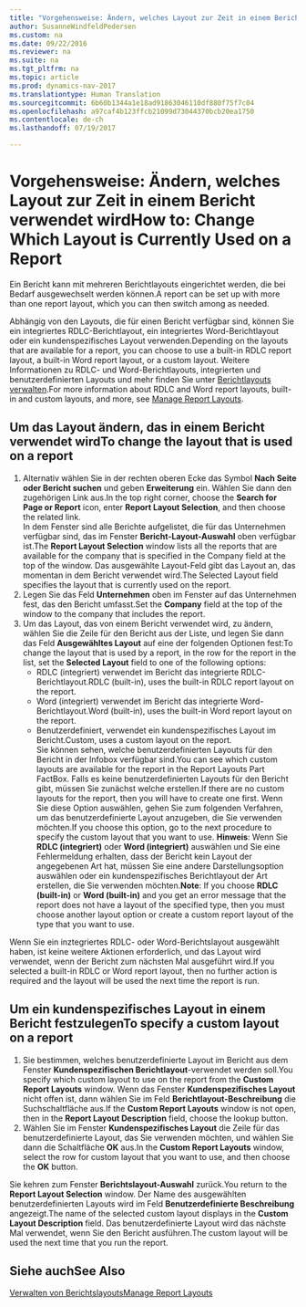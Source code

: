 ```yaml
---
title: "Vorgehensweise: Ändern, welches Layout zur Zeit in einem Bericht verwendet wird"
author: SusanneWindfeldPedersen
ms.custom: na
ms.date: 09/22/2016
ms.reviewer: na
ms.suite: na
ms.tgt_pltfrm: na
ms.topic: article
ms.prod: dynamics-nav-2017
ms.translationtype: Human Translation
ms.sourcegitcommit: 6b60b1344a1e18ad91863046110df880f75f7c04
ms.openlocfilehash: a97caf4b123ffcb21099d73044370bcb20ea1750
ms.contentlocale: de-ch
ms.lasthandoff: 07/19/2017

---
```


# <a name="how-to-change-which-layout-is-currently-used-on-a-report"></a><span data-ttu-id="6f9d2-102">Vorgehensweise: Ändern, welches Layout zur Zeit in einem Bericht verwendet wird</span><span class="sxs-lookup"><span data-stu-id="6f9d2-102">How to: Change Which Layout is Currently Used on a Report</span></span>
<span data-ttu-id="6f9d2-103">Ein Bericht kann mit mehreren Berichtlayouts eingerichtet werden, die bei Bedarf ausgewechselt werden können.</span><span class="sxs-lookup"><span data-stu-id="6f9d2-103">A report can be set up with more than one report layout, which you can then switch among as needed.</span></span>

<span data-ttu-id="6f9d2-104">Abhängig von den Layouts, die für einen Bericht verfügbar sind, können Sie ein integriertes RDLC-Berichtlayout, ein integriertes Word-Berichtlayout oder ein kundenspezifisches Layout verwenden.</span><span class="sxs-lookup"><span data-stu-id="6f9d2-104">Depending on the layouts that are available for a report, you can choose to use a built-in RDLC report layout, a built-in Word report layout, or a custom layout.</span></span> <span data-ttu-id="6f9d2-105">Weitere Informationen zu RDLC- und Word-Berichtlayouts, integrierten und benutzerdefinierten Layouts und mehr finden Sie unter [Berichtlayouts verwalten](ui-manage-report-layouts.md).</span><span class="sxs-lookup"><span data-stu-id="6f9d2-105">For more information about RDLC and Word report layouts, built-in and custom layouts, and more, see [Manage Report Layouts](ui-manage-report-layouts.md).</span></span>

## <a name="to-change-the-layout-that-is-used-on-a-report"></a><span data-ttu-id="6f9d2-106">Um das Layout ändern, das in einem Bericht verwendet wird</span><span class="sxs-lookup"><span data-stu-id="6f9d2-106">To change the layout that is used on a report</span></span>
1. <span data-ttu-id="6f9d2-107">Alternativ wählen Sie in der rechten oberen Ecke das Symbol **Nach Seite oder Bericht suchen** und geben **Erweiterung** ein. Wählen Sie dann den zugehörigen Link aus.</span><span class="sxs-lookup"><span data-stu-id="6f9d2-107">In the top right corner, choose the **Search for Page or Report** icon, enter **Report Layout Selection**, and then choose the related link.</span></span>  
<span data-ttu-id="6f9d2-108">In dem Fenster sind alle Berichte aufgelistet, die für das Unternehmen verfügbar sind, das im Fenster **Bericht-Layout-Auswahl** oben verfügbar ist.</span><span class="sxs-lookup"><span data-stu-id="6f9d2-108">The **Report Layout Selection** window lists all the reports that are available for the company that is specified in the Company field at the top of the window.</span></span> <span data-ttu-id="6f9d2-109">Das ausgewählte Layout-Feld gibt das Layout an, das momentan in dem Bericht verwendet wird.</span><span class="sxs-lookup"><span data-stu-id="6f9d2-109">The Selected Layout field specifies the layout that is currently used on the report.</span></span>
2. <span data-ttu-id="6f9d2-110">Legen Sie das Feld **Unternehmen** oben im Fenster auf das Unternehmen fest, das den Bericht umfasst.</span><span class="sxs-lookup"><span data-stu-id="6f9d2-110">Set the **Company** field at the top of the window to the company that includes the report.</span></span>
3. <span data-ttu-id="6f9d2-111">Um das Layout, das von einem Bericht verwendet wird, zu ändern, wählen Sie die Zeile für den Bericht aus der Liste, und legen Sie dann das Feld **Ausgewähltes Layout** auf eine der folgenden Optionen fest:</span><span class="sxs-lookup"><span data-stu-id="6f9d2-111">To change the layout that is used by a report, in the row for the report in the list, set the **Selected Layout** field to one of the following options:</span></span>
    - <span data-ttu-id="6f9d2-112">RDLC (integriert) verwendet im Bericht das integrierte RDLC-Berichtlayout.</span><span class="sxs-lookup"><span data-stu-id="6f9d2-112">RDLC (built-in), uses the built-in RDLC report layout on the report.</span></span>
    - <span data-ttu-id="6f9d2-113">Word (integriert) verwendet im Bericht das integrierte Word-Berichtlayout.</span><span class="sxs-lookup"><span data-stu-id="6f9d2-113">Word (built-in), uses the built-in Word report layout on the report.</span></span>
    - <span data-ttu-id="6f9d2-114">Benutzerdefiniert, verwendet ein kundenspezifisches Layout im Bericht.</span><span class="sxs-lookup"><span data-stu-id="6f9d2-114">Custom, uses a custom layout on the report.</span></span>  
    <span data-ttu-id="6f9d2-115">Sie können sehen, welche benutzerdefinierten Layouts für den Bericht in der Infobox verfügbar sind.</span><span class="sxs-lookup"><span data-stu-id="6f9d2-115">You can see which custom layouts are available for the report in the Report Layouts Part FactBox.</span></span> <span data-ttu-id="6f9d2-116">Falls es keine benutzerdefinierten Layouts für den Bericht gibt, müssen Sie zunächst welche erstellen.</span><span class="sxs-lookup"><span data-stu-id="6f9d2-116">If there are no custom layouts for the report, then you will have to create one first.</span></span> <span data-ttu-id="6f9d2-117">Wenn Sie diese Option auswählen, gehen Sie zum folgenden Verfahren, um das benutzerdefinierte Layout anzugeben, die Sie verwenden möchten.</span><span class="sxs-lookup"><span data-stu-id="6f9d2-117">If you choose this option, go to the next procedure to specify the custom layout that you want to use.</span></span>
<span data-ttu-id="6f9d2-118">**Hinweis**: Wenn Sie **RDLC (integriert)** oder **Word (integriert)** auswählen und Sie eine Fehlermeldung erhalten, dass der Bericht kein Layout der angegebenen Art hat, müssen Sie eine andere Darstellungsoption auswählen oder ein kundenspezifisches Berichtlayout der Art erstellen, die Sie verwenden möchten.</span><span class="sxs-lookup"><span data-stu-id="6f9d2-118">**Note**: If you choose **RDLC (built-in)** or **Word (built-in)** and you get an error message that the report does not have a layout of the specified type, then you must choose another layout option or create a custom report layout of the type that you want to use.</span></span>

<span data-ttu-id="6f9d2-119">Wenn Sie ein inztegriertes RDLC- oder Word-Berichtslayout ausgewählt haben, ist keine weitere Aktionen erforderlich, und das Layout wird verwendet, wenn der Bericht zum nächsten Mal ausgeführt wird.</span><span class="sxs-lookup"><span data-stu-id="6f9d2-119">If you selected a built-in RDLC or Word report layout, then no further action is required and the layout will be used the next time the report is run.</span></span>

## <a name="to-specify-a-custom-layout-on-a-report"></a><span data-ttu-id="6f9d2-120">Um ein kundenspezifisches Layout in einem Bericht festzulegen</span><span class="sxs-lookup"><span data-stu-id="6f9d2-120">To specify a custom layout on a report</span></span>
1. <span data-ttu-id="6f9d2-121">Sie bestimmen, welches benutzerdefinierte Layout im Bericht aus dem Fenster **Kundenspezifischen Berichtlayout**-verwendet werden soll.</span><span class="sxs-lookup"><span data-stu-id="6f9d2-121">You specify which custom layout to use on the report from the **Custom Report Layouts** window.</span></span> <span data-ttu-id="6f9d2-122">Wenn das Fenster **Kundenspezifisches Layout** nicht offen ist, dann wählen Sie im Feld **Berichtlayout-Beschreibung** die Suchschaltfläche aus.</span><span class="sxs-lookup"><span data-stu-id="6f9d2-122">If the **Custom Report Layouts** window is not open, then in the **Report Layout Description** field, choose the lookup button.</span></span>
2. <span data-ttu-id="6f9d2-123">Wählen Sie im Fenster **Kundenspezifisches Layout** die Zeile für das benutzerdefinierte Layout, das Sie verwenden möchten, und wählen Sie dann die Schaltfläche **OK** aus.</span><span class="sxs-lookup"><span data-stu-id="6f9d2-123">In the **Custom Report Layouts** window, select the row for custom layout that you want to use, and then choose the **OK** button.</span></span>

<span data-ttu-id="6f9d2-124">Sie kehren zum Fenster **Berichtslayout-Auswahl** zurück.</span><span class="sxs-lookup"><span data-stu-id="6f9d2-124">You return to the **Report Layout Selection** window.</span></span> <span data-ttu-id="6f9d2-125">Der Name des ausgewählten benutzerdefinierten Layouts wird im Feld **Benutzerdefinierte Beschreibung** angezeigt.</span><span class="sxs-lookup"><span data-stu-id="6f9d2-125">The name of the selected custom layout displays in the **Custom Layout Description** field.</span></span> <span data-ttu-id="6f9d2-126">Das benutzerdefinierte Layout wird das nächste Mal verwendet, wenn Sie den Bericht ausführen.</span><span class="sxs-lookup"><span data-stu-id="6f9d2-126">The custom layout will be used the next time that you run the report.</span></span>

## <a name="see-also"></a><span data-ttu-id="6f9d2-127">Siehe auch</span><span class="sxs-lookup"><span data-stu-id="6f9d2-127">See Also</span></span>
[<span data-ttu-id="6f9d2-128">Verwalten von Berichtslayouts</span><span class="sxs-lookup"><span data-stu-id="6f9d2-128">Manage Report Layouts</span></span>](ui-manage-report-layouts.md)

